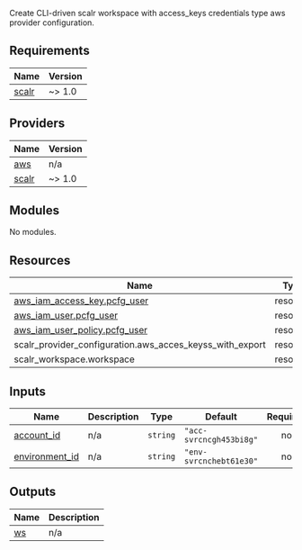 Create CLI-driven scalr workspace with access_keys credentials type aws provider configuration.

<!-- BEGIN_TF_DOCS -->
## Requirements

| Name | Version |
|------|---------|
| <a name="requirement_scalr"></a> [scalr](#requirement\_scalr) | ~> 1.0 |

## Providers

| Name | Version |
|------|---------|
| <a name="provider_aws"></a> [aws](#provider\_aws) | n/a |
| <a name="provider_scalr"></a> [scalr](#provider\_scalr) | ~> 1.0 |

## Modules

No modules.

## Resources

| Name | Type |
|------|------|
| [aws_iam_access_key.pcfg_user](https://registry.terraform.io/providers/hashicorp/aws/latest/docs/resources/iam_access_key) | resource |
| [aws_iam_user.pcfg_user](https://registry.terraform.io/providers/hashicorp/aws/latest/docs/resources/iam_user) | resource |
| [aws_iam_user_policy.pcfg_user](https://registry.terraform.io/providers/hashicorp/aws/latest/docs/resources/iam_user_policy) | resource |
| scalr_provider_configuration.aws_acces_keyss_with_export | resource |
| scalr_workspace.workspace | resource |

## Inputs

| Name | Description | Type | Default | Required |
|------|-------------|------|---------|:--------:|
| <a name="input_account_id"></a> [account\_id](#input\_account\_id) | n/a | `string` | `"acc-svrcncgh453bi8g"` | no |
| <a name="input_environment_id"></a> [environment\_id](#input\_environment\_id) | n/a | `string` | `"env-svrcnchebt61e30"` | no |

## Outputs

| Name | Description |
|------|-------------|
| <a name="output_ws"></a> [ws](#output\_ws) | n/a |
<!-- END_TF_DOCS -->